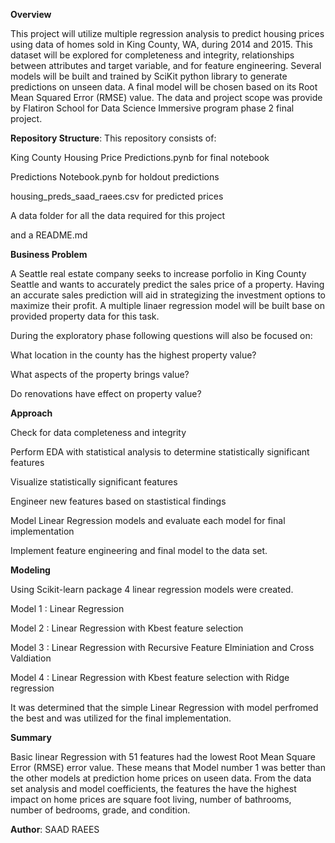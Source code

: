 **Overview**

This project will utilize multiple regression analysis to predict housing prices using data of homes sold in King County, WA, during 2014 and 2015. This dataset will be explored for completeness and integrity, relationships between attributes and target variable, and for feature engineering. Several models will be built and trained by SciKit python library to generate predictions on unseen data. A final model will be chosen based on its Root Mean Squared Error (RMSE) value. The data and project scope was provide by Flatiron School for Data Science Immersive program phase 2 final project.

**Repository Structure**:
This repository consists of:

King County Housing Price Predictions.pynb for final notebook

Predictions Notebook.pynb for holdout predictions

housing_preds_saad_raees.csv for predicted prices

A data folder for all the data required for this project

and a README.md


**Business Problem**


A Seattle real estate company seeks to increase porfolio in King County Seattle and wants to accurately predict the sales price of a property. Having an accurate sales prediction will aid in strategizing the investment options to maximize their profit. A multiple linaer regression model will be built base on provided property data for this task.

During the exploratory phase following questions will also be focused on:

What location in the county has the highest property value?

What aspects of the property brings value?

Do renovations have effect on property value?

**Approach**

Check for data completeness and integrity

Perform EDA with statistical analysis to determine statistically significant features

Visualize statistically significant features

Engineer new features based on stastistical findings

Model Linear Regression models and evaluate each model for final implementation

Implement feature engineering and final model to the data set.

**Modeling**

Using Scikit-learn package 4 linear regression models were created.


Model 1 : Linear Regression

Model 2 : Linear Regression with Kbest feature selection

Model 3 : Linear Regression with Recursive Feature Elminiation and Cross Valdiation

Model 4 : Linear Regression with Kbest feature selection with Ridge regression

It was determined that the simple Linear Regression with model perfromed the best and was utilized for the final implementation.

**Summary**

Basic linear Regression with 51 features had the lowest Root Mean Square Error (RMSE) error value. These means that Model number 1 was better than the other models at prediction home prices on useen data. From the data set analysis and model coefficients, the features the have the highest impact on home prices are square foot living, number of bathrooms, number of bedrooms, grade, and condition.

**Author**: SAAD RAEES
